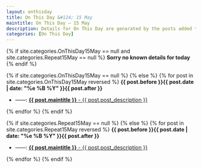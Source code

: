 ```yaml
---
layout: onthisday
title: On This Day &#124; 15 May
maintitle: On This Day — 15 May
description: Details for On This Day are genarated by the posts added to the website so the content is subject to changes/updates over time.
categories: [On This Day]
---
```


{% if site.categories.OnThisDay15May == null and site.categories.Repeat15May == null %}
<strong>Sorry no known details for today</strong>
{% endif %}

{% if site.categories.OnThisDay15May == null %}
{% else %}
{% for post in site.categories.OnThisDay15May reversed %}
<strong>{{ post.before }}{{ post.date | date: "%e %B %Y" }}{{ post.after }}</strong>
<ul>
<li> ——: <a class="{{ post.class }}" href="{{ post.url }}"><strong>{{ post.maintitle }}</strong> - {{ post.post_description }}</a></li>
</ul>
{% endfor %}
{% endif %}

{% if site.categories.Repeat15May == null %}
{% else %}
{% for post in site.categories.Repeat15May reversed %}
<strong>{{ post.before }}{{ post.date | date: "%e %B %Y" }}{{ post.after }}</strong>
<ul>
<li> ——: <a class="{{ post.class }}" href="{{ post.url }}"><strong>{{ post.maintitle }}</strong> - {{ post.post_description }}</a></li>
</ul>
{% endfor %}
{% endif %}
